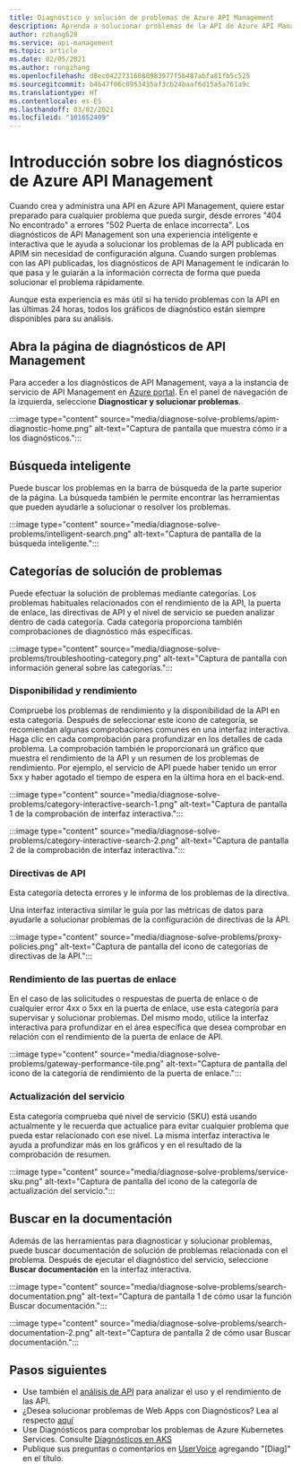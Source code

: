 ```yaml
---
title: Diagnóstico y solución de problemas de Azure API Management
description: Aprenda a solucionar problemas de la API de Azure API Management con la herramienta de diagnóstico y solución de problemas de Azure Portal.
author: rzhang628
ms.service: api-management
ms.topic: article
ms.date: 02/05/2021
ms.author: rongzhang
ms.openlocfilehash: d8ec04227316088983977f5b487abfa81fb5c525
ms.sourcegitcommit: b4647f06c0953435af3cb24baaf6d15a5a761a9c
ms.translationtype: HT
ms.contentlocale: es-ES
ms.lasthandoff: 03/02/2021
ms.locfileid: "101652409"
---
```

# <a name="azure-api-management-diagnostics-overview"></a>Introducción sobre los diagnósticos de Azure API Management

Cuando crea y administra una API en Azure API Management, quiere estar preparado para cualquier problema que pueda surgir, desde errores "404 No encontrado" a errores "502 Puerta de enlace incorrecta". Los diagnósticos de API Management son una experiencia inteligente e interactiva que le ayuda a solucionar los problemas de la API publicada en APIM sin necesidad de configuración alguna. Cuando surgen problemas con las API publicadas, los diagnósticos de API Management le indicarán lo que pasa y le guiarán a la información correcta de forma que pueda solucionar el problema rápidamente.

Aunque esta experiencia es más útil si ha tenido problemas con la API en las últimas 24 horas, todos los gráficos de diagnóstico están siempre disponibles para su análisis.

## <a name="open-api-management-diagnostics"></a>Abra la página de diagnósticos de API Management

Para acceder a los diagnósticos de API Management, vaya a la instancia de servicio de API Management en [Azure portal](https://portal.azure.com). En el panel de navegación de la izquierda, seleccione **Diagnosticar y solucionar problemas**.

:::image type="content" source="media/diagnose-solve-problems/apim-diagnostic-home.png" alt-text="Captura de pantalla que muestra cómo ir a los diagnósticos.":::



## <a name="intelligent-search"></a>Búsqueda inteligente

Puede buscar los problemas en la barra de búsqueda de la parte superior de la página. La búsqueda también le permite encontrar las herramientas que pueden ayudarle a solucionar o resolver los problemas. 

:::image type="content" source="media/diagnose-solve-problems/intelligent-search.png" alt-text="Captura de pantalla de la búsqueda inteligente.":::


## <a name="troubleshooting-categories"></a>Categorías de solución de problemas

Puede efectuar la solución de problemas mediante categorías. Los problemas habituales relacionados con el rendimiento de la API, la puerta de enlace, las directivas de API y el nivel de servicio se pueden analizar dentro de cada categoría. Cada categoría proporciona también comprobaciones de diagnóstico más específicas. 

:::image type="content" source="media/diagnose-solve-problems/troubleshooting-category.png" alt-text="Captura de pantalla con información general sobre las categorías.":::


### <a name="availability-and-performance"></a>Disponibilidad y rendimiento

Compruebe los problemas de rendimiento y la disponibilidad de la API en esta categoría. Después de seleccionar este icono de categoría, se recomiendan algunas comprobaciones comunes en una interfaz interactiva. Haga clic en cada comprobación para profundizar en los detalles de cada problema. La comprobación también le proporcionará un gráfico que muestra el rendimiento de la API y un resumen de los problemas de rendimiento. Por ejemplo, el servicio de API puede haber tenido un error 5xx y haber agotado el tiempo de espera en la última hora en el back-end. 

:::image type="content" source="media/diagnose-solve-problems/category-interactive-search-1.png" alt-text="Captura de pantalla 1 de la comprobación de interfaz interactiva.":::



:::image type="content" source="media/diagnose-solve-problems/category-interactive-search-2.png" alt-text="Captura de pantalla 2 de la comprobación de interfaz interactiva.":::

### <a name="api-policies"></a>Directivas de API

Esta categoría detecta errores y le informa de los problemas de la directiva. 

Una interfaz interactiva similar le guía por las métricas de datos para ayudarle a solucionar problemas de la configuración de directivas de la API.

:::image type="content" source="media/diagnose-solve-problems/proxy-policies.png" alt-text="Captura de pantalla del icono de categorías de directivas de la API.":::

### <a name="gateway-performance"></a>Rendimiento de las puertas de enlace 

En el caso de las solicitudes o respuestas de puerta de enlace o de cualquier error 4xx o 5xx en la puerta de enlace, use esta categoría para supervisar y solucionar problemas. Del mismo modo, utilice la interfaz interactiva para profundizar en el área específica que desea comprobar en relación con el rendimiento de la puerta de enlace de API. 

:::image type="content" source="media/diagnose-solve-problems/gateway-performance-tile.png" alt-text="Captura de pantalla del icono de la categoría de rendimiento de la puerta de enlace.":::

### <a name="service-upgrade"></a>Actualización del servicio

Esta categoría comprueba qué nivel de servicio (SKU) está usando actualmente y le recuerda que actualice para evitar cualquier problema que pueda estar relacionado con ese nivel. La misma interfaz interactiva le ayuda a profundizar más en los gráficos y en el resultado de la comprobación de resumen. 

:::image type="content" source="media/diagnose-solve-problems/service-sku.png" alt-text="Captura de pantalla del icono de la categoría de actualización del servicio.":::

## <a name="search-documentation"></a>Buscar en la documentación

Además de las herramientas para diagnosticar y solucionar problemas, puede buscar documentación de solución de problemas relacionada con el problema. Después de ejecutar el diagnóstico del servicio, seleccione **Buscar documentación** en la interfaz interactiva. 

 :::image type="content" source="media/diagnose-solve-problems/search-documentation.png" alt-text="Captura de pantalla 1 de cómo usar la función Buscar documentación.":::


 :::image type="content" source="media/diagnose-solve-problems/search-documentation-2.png" alt-text="Captura de pantalla 2 de cómo usar Buscar documentación.":::


## <a name="next-steps"></a>Pasos siguientes

* Use también el [análisis de API](howto-use-analytics.md) para analizar el uso y el rendimiento de las API. 
* ¿Desea solucionar problemas de Web Apps con Diagnósticos? Lea al respecto [aquí](../app-service/overview-diagnostics.md)
* Use Diagnósticos para comprobar los problemas de Azure Kubernetes Services. Consulte [Diagnósticos en AKS](../aks/concepts-diagnostics.md)
* Publique sus preguntas o comentarios en [UserVoice](https://feedback.azure.com/forums/248703-api-management) agregando "[Diag]" en el título.
